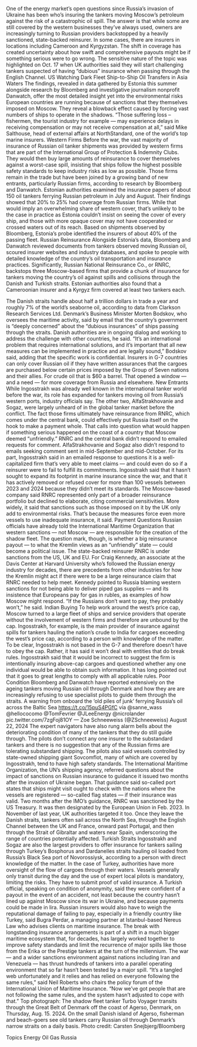 One of the energy market’s open questions since Russia’s invasion of Ukraine has been who’s insuring the tankers moving Moscow’s petroleum against the risk of a catastrophic oil spill.
The answer is that while some are still covered by the western businesses they’ve always used, owners are increasingly turning to Russian providers backstopped by a heavily sanctioned, state-backed reinsurer. In some cases, there are insurers in locations including Cameroon and Kyrgyzstan.
The shift in coverage has created uncertainty about how swift and comprehensive payouts might be if something serious were to go wrong. The sensitive nature of the topic was highlighted on Oct. 17 when UK authorities said they will start challenging tankers suspected of having “dubious” insurance when passing through the English Channel.
US Watching Dark Fleet Ship-to-Ship Oil Transfers in Asia Waters
The findings, revealed in data gathered by Estonia this summer alongside research by Bloomberg and investigative journalism nonprofit Danwatch, offer the most detailed insight yet into the environmental risks European countries are running because of sanctions that they themselves imposed on Moscow. They reveal a blowback effect caused by forcing vast numbers of ships to operate in the shadows.
“Those suffering loss – fishermen, the tourist industry for example — may experience delays in receiving compensation or may not receive compensation at all,” said Mike Salthouse, head of external affairs at NorthStandard, one of the world’s top marine insurers.
Western Firms
Before the war, the vast majority of insurance of Russian oil tanker shipments was provided by western firms that are part of the International Group of Protection & Indemnity Clubs.
They would then buy large amounts of reinsurance to cover themselves against a worst-case spill, insisting that ships follow the highest possible safety standards to keep industry risks as low as possible.
Those firms remain in the trade but have been joined by a growing band of new entrants, particularly Russian firms, according to research by Bloomberg and Danwatch.
Estonian authorities examined the insurance papers of about 150 oil tankers ferrying Russian petroleum in July and August. Their findings showed that 20% to 25% had coverage from Russian firms.
While that would imply an overwhelming share of western cover, that’s unlikely to be the case in practice as Estonia couldn’t insist on seeing the cover of every ship, and those with more opaque cover may not have cooperated or crossed waters out of its reach. Based on shipments observed by Bloomberg, Estonia’s probe identified the insurers of about 40% of the passing fleet.
Russian Reinsurance
Alongside Estonia’s data, Bloomberg and Danwatch reviewed documents from tankers observed moving Russian oil, scoured insurer websites and industry databases, and spoke to people with detailed knowledge of the country’s oil transportation and insurance practices.
Significantly, Russian National Reinsurance Co., or RNRC, backstops three Moscow-based firms that provide a chunk of insurance for tankers moving the country’s oil against spills and collisions through the Danish and Turkish straits. Estonian authorities also found that a Cameroonian insurer and a Kyrgyz firm covered at least two tankers each.

The Danish straits handle about half a trillion dollars in trade a year and roughly 7% of the world’s seaborne oil, according to data from Clarkson Research Services Ltd.
Denmark’s Business Minister Morten Bodskov, who oversees the maritime activity, said by email that the country’s government is “deeply concerned” about the “dubious insurances” of ships passing through the straits.
Danish authorities are in ongoing dialog and working to address the challenge with other countries, he said.
“It’s an international problem that requires international solutions, and it’s important that all new measures can be implemented in practice and are legally sound,” Bodskov said, adding that the specific work is confidential.
Insurers in G-7 countries can only cover Russian oil if they have written assurances that the cargoes are purchased below certain prices imposed by the Group of Seven nations and their allies. For crude oil that is $60 a barrel.
That opened a window — and a need — for more coverage from Russia and elsewhere.
New Entrants
While Ingosstrakh was already well known in the international tanker world before the war, its role has expanded for tankers moving oil from Russia’s western ports, industry officials say. The other two, AlfaStrakhovanie and Sogaz, were largely unheard of in the global tanker market before the conflict.
The fact those firms ultimately have reinsurance from RNRC, which comes under the central bank, could effectively put Russia itself on the hook to make a payment whole. That calls into question what would happen if something serious happened on the coast of a country that Moscow deemed “unfriendly.” RNRC and the central bank didn’t respond to emailed requests for comment.
AlfaStrakhovanie and Sogaz also didn’t respond to emails seeking comment sent in mid-September and mid-October.
For its part, Ingosstrakh said in an emailed response to questions it is a well-capitalized firm that’s very able to meet claims — and could even do so if a reinsurer were to fail to fulfill its commitments.
Ingosstrakh said that it hasn’t sought to expand its footprint in marine insurance since the war, and that it has actively removed or refused cover for more than 100 vessels between 2023 and 2024 because they didn’t meet its standards.
The Moscow-based company said RNRC represented only part of a broader reinsurance portfolio but declined to elaborate, citing commercial sensitivities.
More widely, it said that sanctions such as those imposed on it by the UK only add to environmental risks. That’s because the measures force even more vessels to use inadequate insurance, it said.
Payment Questions
Russian officials have already told the International Maritime Organization that western sanctions — not Moscow — are responsible for the creation of the shadow fleet.
The question mark, though, is whether a big reinsurance payout — to what the Kremlin views as an “unfriendly” state — could become a political issue. The state-backed reinsurer RNRC is under sanctions from the US, UK and EU.
For Craig Kennedy, an associate at the Davis Center at Harvard University who’s followed the Russian energy industry for decades, there are precedents from other industries for how the Kremlin might act if there were to be a large reinsurance claim that RNRC needed to help meet.
Kennedy pointed to Russia blaming western sanctions for not being able to deliver piped gas supplies — and its insistence that Europeans pay for gas in rubles, as examples of how Moscow might respond.
“If the Russians don’t want to pay, they probably won’t,” he said.
Indian Buying
To help work around the west’s price cap, Moscow turned to a large fleet of ships and service providers that operate without the involvement of western firms and therefore are unbound by the cap.
Ingosstrakh, for example, is the main provider of insurance against spills for tankers hauling the nation’s crude to India for cargoes exceeding the west’s price cap, according to a person with knowledge of the matter.
To be clear, Ingosstrakh is not based in the G-7 and therefore doesn’t have to obey the cap. Rather, it has said it won’t deal with entities that do break rules.
Ingosstrakh said that it would be incorrect to suggest the firm is intentionally insuring above-cap cargoes and questioned whether any one individual would be able to obtain such information.
It has long pointed out that it goes to great lengths to comply with all applicable rules.
Poor Condition
Bloomberg and Danwatch have reported extensively on the ageing tankers moving Russian oil through Denmark and how they are are increasingly refusing to use specialist pilots to guide them through the straits.
A warning from onboard the ‘old piles of junk’ ferrying Russia’s oil across the Baltic Sea https://t.co/15puS4PGfC via @sanne_wass @hellococomo @TomFevrier @JLeeEnergy
@nicrolander pic.twitter.com/7zgFoj81OY
— Zoe Schneeweiss (@ZSchneeweiss) August 22, 2024
The expert navigators have also rung alarm bells about the deteriorating condition of many of the tankers that they do still guide through.
The pilots don’t connect any one insurer to the substandard tankers and there is no suggestion that any of the Russian firms are tolerating substandard shipping. The pilots also said vessels controlled by state-owned shipping giant Sovcomflot, many of which are covered by Ingosstrakh, tend to have high safety standards.
The International Maritime Organization, the UN’s shipping agency, referred questions about the impact of sanctions on Russian insurance to guidance it issued two months after the invasion of Ukraine began.
That guidance said so-called port states that ships might visit ought to check with the nations where the vessels are registered — so-called flag states — if their insurance was valid.
Two months after the IMO’s guidance, RNRC was sanctioned by the US Treasury. It was then designated by the European Union in Feb. 2023. In November of last year, UK authorities targeted it too.
Once they leave the Danish straits, tankers often sail across the North Sea, through the English Channel between the UK and France, onward past Portugal, and then through the Strait of Gibraltar and waters near Spain, underscoring the range of countries potentially affected.
Turkish Straits
Ingosstrakh and Sogaz are also the largest providers to offer insurance for tankers sailing through Turkey’s Bosphorus and Dardanelles straits hauling oil loaded from Russia’s Black Sea port of Novorossiysk, according to a person with direct knowledge of the matter.
In the case of Turkey, authorities have more oversight of the flow of cargoes through their waters. Vessels generally only transit during the day and the use of expert local pilots is mandatory, limiting the risks. They have to submit proof of valid insurance.
A Turkish official, speaking on condition of anonymity, said they were confident of a payout in the event of an accident, not least because the country hasn’t lined up against Moscow since its war in Ukraine, and because payments could be made in lira.
Russian insurers would also have to weigh the reputational damage of failing to pay, especially in a friendly country like Turkey, said Bugra Perdar, a managing partner at Istanbul-based Nereus Law who advises clients on maritime insurance.
The break with longstanding insurance arrangements is part of a shift in a much bigger maritime ecosystem that, for decades, has largely worked together to improve safety standards and limit the recurrence of major spills like those from the Erika or the Prestige tankers at the turn of the millennium.
The war — and a wider sanctions environment against nations including Iran and Venezuela — has thrust hundreds of tankers into a parallel operating environment that so far hasn’t been tested by a major spill.
“It’s a tangled web unfortunately and it relies and has relied on everyone following the same rules,” said Neil Roberts who chairs the policy forum of the International Union of Maritime Insurance. “Now we’ve got people that are not following the same rules, and the system hasn’t adjusted to cope with that.”
Top photograph: The shadow fleet tanker Turbo Voyager transits through the Great Belt of Denmark off the coast of Agerso, Denmark, on Thursday, Aug. 15. 2024. On the small Danish island of Agerso, fisherman and beach-goers see old tankers carry Russian oil through Denmark’s narrow straits on a daily basis. Photo credit: Carsten Snejbjerg/Bloomberg

Topics
Energy
Oil Gas
Russia
